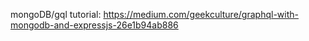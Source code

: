 mongoDB/gql tutorial: https://medium.com/geekculture/graphql-with-mongodb-and-expressjs-26e1b94ab886